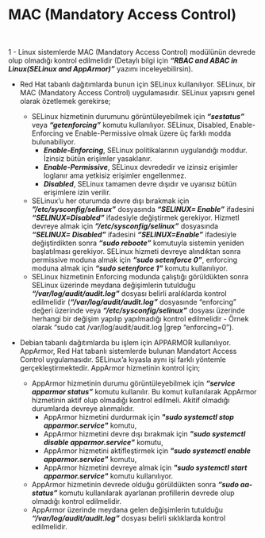 <h1> MAC (Mandatory Access Control) </h1>
</br>

1 - Linux sistemlerde MAC (Mandatory Access Control) modülünün devrede olup olmadığı kontrol edilmelidir (Detaylı bilgi için ***“RBAC and ABAC in Linux(SELinux and AppArmor)”*** yazımı inceleyebilirsin).

*	Red Hat tabanlı dağıtımlarda bunun için SELinux kullanılıyor. SELinux, bir MAC (Mandatory Access Control) uygulamasıdır. SELinux yapısını genel olarak özetlemek gerekirse;
    - SELinux hizmetinin durumunu görüntüleyebilmek için ***“sestatus”*** veya ***“getenforcing”*** komutu kullanılıyor. SELinux, Disabled, Enable-Enforcing ve Enable-Permissive olmak üzere üç farklı modda bulunabiliyor. 
      -	***Enable-Enforcing***, SELinux politikalarının uygulandığı moddur. İzinsiz bütün erişimler yasaklanır.
      -	***Enable-Permissive***, SELinux devrededir ve izinsiz erişimler loglanır ama yetkisiz erişimler engellenmez. 
      -	***Disabled***, SELinux tamamen devre dışıdır ve uyarısız bütün erişimlere izin verilir.
    -	SELinux’u her oturumda devre dışı bırakmak için ***”/etc/sysconfig/selinux”*** dosyasında ***“SELINUX= Enable”*** ifadesini ***“SELINUX=Disabled”*** ifadesiyle değiştirmek gerekiyor. Hizmetl devreye almak için ***”/etc/sysconfig/selinux”*** dosyasında ***“SELINUX= Disabled”*** ifadesini ***“SELINUX=Enable”*** ifadesiyle değiştirdikten sonra ***“sudo reboote”*** komutuyla sistemin yeniden başlatılması gerekiyor. SELinux hizmeti devreye alındıktan sonra permissive moduna almak için ***“sudo setenforce 0”***, enforcing moduna almak için ***“sudo setenforce 1”*** komutu kullanılıyor. 
    -	SELinux hizmetinin Enforcing modunda çalıştığı görüldükten sonra SELinux üzerinde meydana değişimlerin tutulduğu ***“/var/log/audit/audit.log”*** dosyası  belirli aralıklarda kontrol edilmelidir (***“/var/log/audit/audit.log”*** dosyasınde “enforcing” değeri üzerinde veya ***“/etc/sysconfig/selinux”*** dosyası üzerinde herhangi bir değişim yapılıp yapılmadığı kontrol edilmelidir - Örnek olarak “sudo cat /var/log/audit/audit.log |grep “enforcing=0”).
 


*	Debian tabanlı dağıtımlarda bu işlem için APPARMOR kullanılıyor. AppArmor, Red Hat tabanlı sistemlerde bulunan Mandatort Access Control uygulamasıdır. SELinux’a kıyasla aynı işi farklı yöntemle gerçekleştirmektedir. AppArmor hizmetinin kontrol için;
    -	AppArmor hizmetinin durumu görüntüleyebilmek için ***“service apparmor status”*** komutu kullanılır. Bu komut kullanılarak AppArmor hizmetinin aktif olup olmadığı kontrol edilmeli. Akitif olmadığı durumlarda devreye alınmalıdır.
        - AppArmor hizmetini durdurmak için ***"sudo systemctl stop apparmor.service"*** komutu,
        - AppArmor hizmetini devre dışı bırakmak için ***"sudo systemctl disable apparmor.service"*** komutu, 
        - AppArmor hizmetini aktifleştirmek için ***"sudo systemctl enable apparmor.service"*** komutu,
        - AppArmor hizmetini devreye almak için ***"sudo systemctl start apparmor.service"*** komutu kullanılıyor.
    -	AppArmor hizmetinin devrede olduğu görüldükten sonra ***“sudo aa-status”*** komutu kullanılarak ayarlanan profillerin devrede olup olmadığı kontrol edilmelidir. 
    -	AppArmor üzerinde meydana gelen değişimlerin tutulduğu ***“/var/log/audit/audit.log”*** dosyası belirli sıklıklarda kontrol edilmelidir.


 </br></br>

